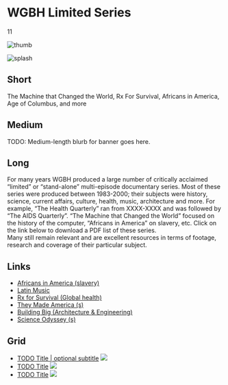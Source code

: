 # WGBH Limited Series

11

![thumb](http://placehold.it/348x196)

![splash](http://placehold.it/770x433)

## Short

The Machine that Changed the World, Rx For Survival,
Africans in America, Age of Columbus, and more

## Medium

TODO: Medium-length blurb for banner goes here.

## Long

For many years WGBH produced a large number of critically acclaimed “limited”
or “stand-alone” multi-episode documentary series.  Most of these series were 
produced between 1983-2000;  their subjects were history, science, current affairs, 
culture, health, music, architecture and more.  For example, “The Health Quarterly” 
ran from XXXX-XXXX and was followed by “The AIDS Quarterly”.  “The Machine that 
Changed the World” focused on the history of the computer,  “Africans in America” 
on slavery, etc.  Click on the link below to download a PDF list of these series.  
Many still remain relevant and are excellent resources in terms of footage, research 
and coverage of their particular subject. 

## Links

- [Africans in America (slavery)](http://www.pbs.org/wgbh/aia/home.html)
- [Latin Music](http://www.pbs.org/wgbh/latinmusicusa/)
- [Rx for Survival (Global health)](http://www.pbs.org/wgbh/rxforsurvival/)
- [They Made America  (s)](http://www.pbs.org/wgbh/theymadeamerica/)
- [Building Big (Architecture & Engineering)](http://www.pbs.org/wgbh/buildingbig/)
- [Science Odyssey (s)](http://www.pbs.org/wgbh/aso/tvseries/promo/program.html)

## Grid

- [TODO Title | optional subtitle](/TODO) ![](http://placehold.it/348x196)
- [TODO Title](/TODO) ![](http://placehold.it/348x196)
- [TODO Title](/TODO) ![](http://placehold.it/348x196)
